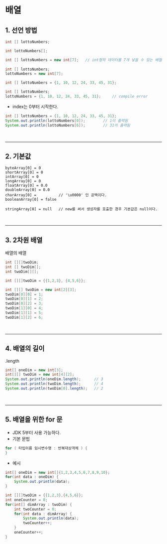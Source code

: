 # 배열

## 1. 선언 방법
```java
int [] lottoNumbers;

int lottoNumbers[];

int [] lottoNumbers = new int[7];   // int형의 데이터를 7개 넣을 수 있는 배열 선언 
        
int [] lottoNumbers;
lottoNumbers = new int[7];

int [] lottoNumbers = {1, 10, 12, 24, 33, 45, 31};

int [] lottoNumbers;
lottoNumbers = {1, 10, 12, 24, 33, 45, 31};     // compile error
```

- index는 0부터 시작한다.
```java
int [] lottoNumbers = {1, 10, 12, 24, 33, 45, 31};
System.out.println(lottoNumbers[0]);        // 1이 출력됨
System.out.println(lottoNumbers[6]);        // 31이 출력됨
```
<br>

***
## 2. 기본값
```
byteArray[0] = 0
shortArray[0] = 0
intArray[0] = 0
longArray[0] = 0
floatArray[0] = 0.0
doubleArray[0] = 0.0
charArray[0] =          // '\u0000' 인 공백이다.
booleanArray[0] = false

stringArray[0] = null   // new를 써서 생성자를 호출한 경우 기본값은 null이다.
```
<br>

***
## 3. 2차원 배열
배열의 배열
```java
int [][]twoDim;
int [] twoDim[];
int twoDim[][];

int [][]twoDim = {{1,2,3}, {4,5,6}};

int [][] twoDim = new int[2][3];
twoDim[0][0] = 1;
twoDim[0][1] = 2;
twoDim[0][2] = 3;
twoDim[1][0] = 4;
twoDim[1][1] = 5;
twoDim[1][2] = 6;
```
<br>

***
## 4. 배열의 길이
.length
```java
int[] oneDim = new int[3];
int[][] twoDim = new int[4][2];
System.out.println(oneDim.length);      // 3
System.out.println(twoDim.length);      // 4
System.out.println(twoDim[0].length);   // 2
```
<br>

***
## 5. 배열을 위한 for 문
- JDK 5부터 사용 가능하다.
- 기본 문법
```java
for ( 타입이름 임시변수명 : 반복대상객체 ) {
}
```
- 예시
```java
int[] oneDim = new int[]{1,2,3,4,5,6,7,8,9,10};
for(int data : oneDim) {
    System.out.println(data);
}
```
```java
int [][]twoDim = {{1,2,3},{4,5,6}};
int oneCounter = 0;
for(int[] dimArray : twoDim) {
    int twoCounter = 0;
    for(int data : dimArray) {
        System.out.println(data);
        twoCounter++;
    }
    oneCounter++;
}
```
